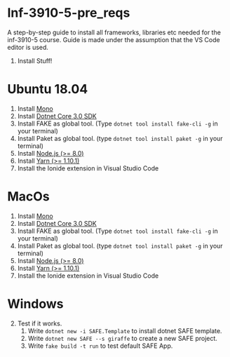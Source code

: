 # Inf-3910-5-pre_reqs

A step-by-step guide to install all frameworks, libraries etc needed for the inf-3910-5 course.
Guide is made under the assumption that the VS Code editor is used.


1. Install Stuff!

# Ubuntu 18.04
1. Install [Mono](https://www.mono-project.com/download/stable/) 
2. Install [Dotnet Core 3.0 SDK](https://dotnet.microsoft.com/download)
3. Install FAKE as global tool. (Type `dotnet tool install fake-cli -g` in your terminal)
4. Install Paket as global tool. (type `dotnet tool install paket -g` in your terminal)
5. Install [Node.js (>= 8.0)](https://github.com/nodesource/distributions/blob/master/README.md)
6. Install [Yarn (>= 1.10.1)](https://yarnpkg.com/lang/en/docs/install/#debian-stable) 
7. Install the Ionide extension in Visual Studio Code


# MacOs 
1. Install [Mono](https://www.mono-project.com/download/stable/) 
2. Install [Dotnet Core 3.0 SDK](https://dotnet.microsoft.com/download)
3. Install FAKE as global tool. (Type `dotnet tool install fake-cli -g` in your terminal)
4. Install Paket as global tool. (type `dotnet tool install paket -g` in your terminal)
5. Install  [Node.js (>= 8.0)](https://nodejs.org/en/download/)
6. Install  [Yarn (>= 1.10.1)](https://yarnpkg.com/lang/en/docs/install/#mac-stable) 
7. Install the Ionide extension in Visual Studio Code
# Windows 




2. Test if it works.
    1. Write `dotnet new -i SAFE.Template` to install dotnet SAFE template.
    2. Write `dotnet new SAFE --s giraffe` to create a new SAFE project.
    3. Write `fake build -t run` to test default SAFE App.